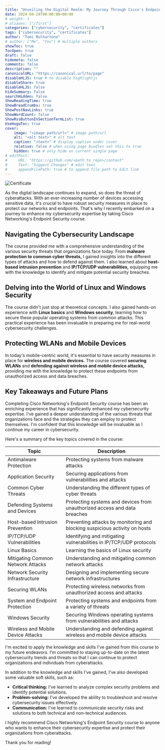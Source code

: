 ```yaml
---
title: "Unveiling the Digital Realm: My Journey Through Cisco's Endpoint Security Course"
date: 2024-04-24T00:00:00+00:00
# weight: 1
# aliases: ["/first"]
categories: ["cybersecurity", "certificates"]
tags: ["cybersecurity", "certificates"]
author: "Tomi Mulhartono"
# author: ["Me", "You"] # multiple authors
showToc: true
TocOpen: true
draft: false
hidemeta: false
comments: false
description: ""
canonicalURL: "https://canonical.url/to/page"
disableHLJS: true # to disable highlightjs
disableShare: true
disableHLJS: false
hideSummary: false
searchHidden: false
ShowReadingTime: true
ShowBreadCrumbs: true
ShowPostNavLinks: true
ShowWordCount: false
ShowRssButtonInSectionTermList: true
UseHugoToc: true
cover:
    image: "<image path/url>" # image path/url
    alt: "<alt text>" # alt text
    caption: "<text>" # display caption under cover
    relative: false # when using page bundles set this to true
    hidden: true # only hide on current single page
# editPost:
#     URL: "https://github.com/<path_to_repo>/content"
#     Text: "Suggest Changes" # edit text
#     appendFilePath: true # to append file path to Edit link
---
```


![Certificate](/images/endpoint-security.jpg)

As the digital landscape continues to expand, so does the threat of cyberattacks. With an ever-increasing number of devices accessing sensitive data, it's crucial to have robust security measures in place to protect our networks and endpoints. That's why I recently embarked on a journey to enhance my cybersecurity expertise by taking Cisco Networking's Endpoint Security course.

## Navigating the Cybersecurity Landscape

The course provided me with a comprehensive understanding of the various security threats that organizations face today. From **malware protection to common cyber threats,** I gained insights into the different types of attacks and how to defend against them. I also learned about **host-based intrusion prevention** and **IP/TCP/UDP vulnerabilities,** equipping me with the knowledge to identify and mitigate potential security breaches.

## Delving into the World of Linux and Windows Security

The course didn't just stop at theoretical concepts. I also gained hands-on experience with **Linux basics** and **Windows security**, learning how to secure these popular operating systems from common attacks. This practical experience has been invaluable in preparing me for real-world cybersecurity challenges.

## Protecting WLANs and Mobile Devices

In today's mobile-centric world, it's essential to have security measures in place for **wireless and mobile devices.** The course covered **securing WLANs** and **defending against wireless and mobile device attacks,** providing me with the knowledge to protect these endpoints from unauthorized access and data breaches.

## Key Takeaways and Future Plans

Completing Cisco Networking's Endpoint Security course has been an enriching experience that has significantly enhanced my cybersecurity expertise. I've gained a deeper understanding of the various threats that organizations face and the strategies they can employ to protect themselves. I'm confident that this knowledge will be invaluable as I continue my career in cybersecurity.

Here's a summary of the key topics covered in the course:

| Topic | Description |
| --- | --- |
| Antimalware Protection | Protecting systems from malware attacks |
| Application Security | Securing applications from vulnerabilities and attacks |
| Common Cyber Threats | Understanding the different types of cyber threats |
| Defending Systems and Devices | Protecting systems and devices from unauthorized access and data breaches |
| Host-based Intrusion Prevention | Preventing attacks by monitoring and blocking suspicious activity on hosts |
| IP/TCP/UDP Vulnerabilities | Identifying and mitigating vulnerabilities in IP/TCP/UDP protocols |
| Linux Basics | Learning the basics of Linux security |
| Mitigating Common Network Attacks | Understanding and mitigating common network attacks |
| Network Security Infrastructure | Designing and implementing secure network infrastructures |
| Securing WLANs | Protecting wireless networks from unauthorized access and attacks |
| System and Endpoint Protection | Protecting systems and endpoints from a variety of threats |
| Windows Security | Securing Windows operating systems from vulnerabilities and attacks |
| Wireless and Mobile Device Attacks | Understanding and defending against wireless and mobile device attacks |

I'm excited to apply the knowledge and skills I've gained from this course to my future endeavors. I'm committed to staying up-to-date on the latest cybersecurity trends and threats so that I can continue to protect organizations and individuals from cyberattacks.

In addition to the knowledge and skills I've gained, I've also developed some valuable soft skills, such as:

- **Critical thinking:** I've learned to analyze complex security problems and identify potential solutions.
- **Problem-solving:** I've developed the ability to troubleshoot and resolve cybersecurity issues effectively.
- **Communication:** I've learned to communicate security risks and solutions to both technical and non-technical audiences.

I highly recommend Cisco Networking's Endpoint Security course to anyone who wants to enhance their cybersecurity expertise and protect their organizations from cyberattacks.

Thank you for reading!